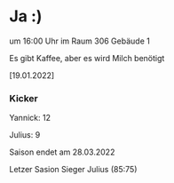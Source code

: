 
# Ja :)


um 16:00 Uhr im Raum 306 Gebäude 1

Es gibt Kaffee, aber es wird Milch benötigt


<!---![image](https://user-images.githubusercontent.com/73311547/125851712-3934142d-7930-4613-8163-7ba796f7bffd.png)-->

[19.01.2022]


### Kicker

Yannick: 12

Julius:  9

Saison endet am 28.03.2022

Letzer Sasion Sieger Julius (85:75)
